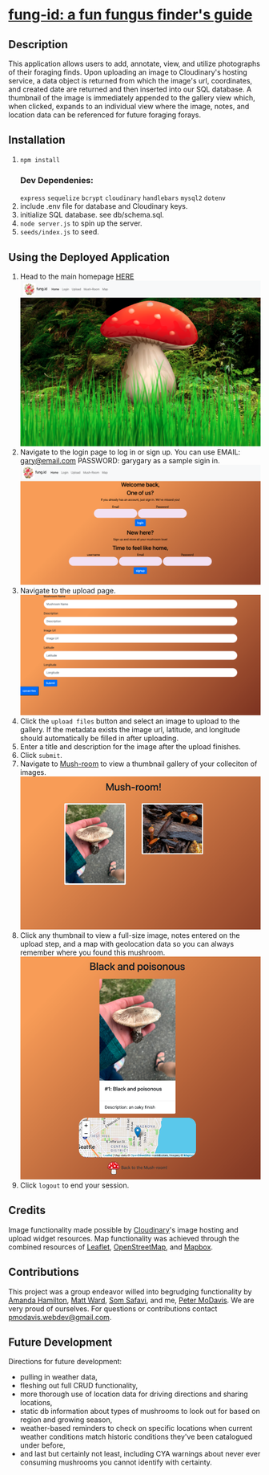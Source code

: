 # [fung-id: a fun fungus finder's guide](https://fung-id-final.herokuapp.com/)
## Description
This application allows users to add, annotate, view, and utilize photographs of their foraging finds. Upon uploading an image to Cloudinary's hosting service, a data object is returned from which the image's url, coordinates, and created date are returned and then inserted into our SQL database. A thumbnail of the image is immediately appended to the gallery view which, when clicked, expands to an individual view where the image, notes, and location data can be referenced for future foraging forays. 
## Installation
1. ```npm install ```
    ### Dev Dependenies:
    ``express``
    ```sequelize```
    ```bcrypt```
    ```cloudinary```
    ```handlebars```
    ```mysql2```
    ```dotenv```
2. include .env file for database and Cloudinary keys. 
3. initialize SQL database. see db/schema.sql.
4. ```node server.js``` to spin up the server. 
5. ```seeds/index.js``` to seed.
## Using the Deployed Application
1. Head to the main homepage [HERE](https://fung-id-final.herokuapp.com/)</br>![homepage mushroom](./public/images/home.png)
2. Navigate to the login page to log in or sign up.  You can use EMAIL: gary@email.com PASSWORD: garygary as a sample sigin in.</br> ![signin signup](./public/images/signin.png)
3. Navigate to the upload page. </br> ![upload page](./public/images/upload.png)
4. Click the ```upload files``` button and select an image to upload to the gallery. If the metadata exists the image url, latitude, and longitude should automatically be filled in after uploading. 
5. Enter a title and description for the image after the upload finishes. 
6. Click ```submit```. 
7. Navigate to [Mush-room](https://fung-id-final.herokuapp.com/mush-room) to view a thumbnail gallery of your colleciton of images. </br> ![mush room](./public/images/mush-room.png)
8. Click any thumbnail to view a full-size image, notes entered on the upload step, and a map with geolocation data so you can always remember where you found this mushroom. <br> ![full description](./public/images/details.png)
9. Click ```logout``` to end your session. 
## Credits
Image functionality made possible by [Cloudinary](https://cloudinary.com/documentation/image_upload_api_reference)'s image hosting and upload widget resources. 
Map functionality was achieved through the combined resources of [Leaflet](https://leafletjs.com/), [OpenStreetMap](https://www.openstreetmap.org/#map=5/38.007/-95.844), and [Mapbox](https://www.mapbox.com/). 
## Contributions
This project was a group endeavor willed into begrudging functionality by
[Amanda Hamilton](https://github.com/polysnacktyl), [Matt Ward](https://github.com/mattrward1030), [Som Safavi](https://github.com/somisalami12), and me,  [Peter MoDavis](https://github.com/PeterMoDavis). We are very proud of ourselves. 
For questions or contributions contact pmodavis.webdev@gmail.com.
## Future Development
Directions for future development: 
- pulling in weather data,
- fleshing out full CRUD functionality,
- more thorough use of location data for driving directions and sharing locations,
- static db information about types of mushrooms to look out for based on region and growing season, 
- weather-based reminders to check on specific locations when current weather conditions match historic conditions they've been catalogued under before, 
- and last but certainly not least, including CYA warnings about never ever consuming mushrooms you cannot identify with certainty. 
